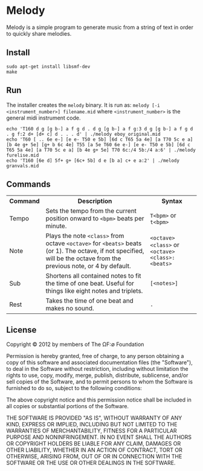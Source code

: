 # Melody

Melody is a simple program to generate music from a string of text in order to quickly share melodies.

## Install

    sudo apt-get install libsmf-dev
    make

## Run

The installer creates the `melody` binary. It is run as: `melody [-i <instrument_number>] filename.mid` where `<instrument_number>` is the general midi instrument code.

    echo 'T160 d g [g b-] a f g d . d g [g b-] a f g:3 d g [g b-] a f g d . g f:2 d+ [d+ c] d . . . d' | ./melody eboy_original.mid
    echo 'T60 [ .. 6e e-] [e e- T50 e 5b] [6d c T65 5a 4e] [a T70 5c e a] [b 4e g+ 5e] [g+ b 6c 4e] T55 [a 5e T60 6e e-] [e e- T50 e 5b] [6d c T65 5a 4e] [a T70 5c e a] [b 4e g+ 5e] T70 6c:/4 5b:/4 a:6' | ./melody furelise.mid
    echo 'T160 [6e d] 5f+ g+ [6c+ 5b] d e [b a] c+ e a:2' | ./melody granvals.mid

## Commands

<table>
	<tr>
		<th>Command</td>
		<th>Description</th>
		<th>Syntax</th>
	</tr>
	<tr>
		<td>Tempo</td>
		<td>Sets the tempo from the current position onward to <code>&lt;bpm&gt;</code> beats per minute.</td>
		<td><code>T&lt;bpm&gt;</code> or <code>t&lt;bpm&gt;</code></td>
	</tr>
	<tr>
		<td>Note</td>
		<td>Plays the note <code>&lt;class&gt;</code> from octave <code>&lt;octave&gt;</code> for <code>&lt;beats&gt;</code> beats (or 1). The octave, if not specified, will be the octave from the previous note, or 4 by default.</td>
		<td><code>&lt;octave&gt;&lt;class&gt;</code> or <code>&lt;octave&gt;&lt;class&gt;:&lt;beats&gt;</code></td>
	</tr>
	<tr>
		<td>Sub</td>
		<td>Shortens all contained notes to fit the time of one beat. Useful for things like eight notes and triplets.</td>
		<td><code>[&lt;notes&gt;]</code></td>
	</tr>
	<tr>
		<td>Rest</td>
		<td>Takes the time of one beat and makes no sound.</td>
		<td><code>.</code></td>
	</tr>
</table>

## License

Copyright © 2012 by members of The ΩF:∅ Foundation

Permission is hereby granted, free of charge, to any person obtaining a copy of this software and associated documentation files (the "Software"), to deal in the Software without restriction, including without limitation the rights to use, copy, modify, merge, publish, distribute, sublicense, and/or sell copies of the Software, and to permit persons to whom the Software is furnished to do so, subject to the following conditions:

The above copyright notice and this permission notice shall be included in all copies or substantial portions of the Software.

THE SOFTWARE IS PROVIDED "AS IS", WITHOUT WARRANTY OF ANY KIND, EXPRESS OR IMPLIED, INCLUDING BUT NOT LIMITED TO THE WARRANTIES OF MERCHANTABILITY, FITNESS FOR A PARTICULAR PURPOSE AND NONINFRINGEMENT. IN NO EVENT SHALL THE AUTHORS OR COPYRIGHT HOLDERS BE LIABLE FOR ANY CLAIM, DAMAGES OR OTHER LIABILITY, WHETHER IN AN ACTION OF CONTRACT, TORT OR OTHERWISE, ARISING FROM, OUT OF OR IN CONNECTION WITH THE SOFTWARE OR THE USE OR OTHER DEALINGS IN THE SOFTWARE.
